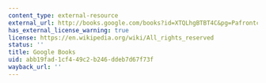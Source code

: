 ```yaml
---
content_type: external-resource
external_url: http://books.google.com/books?id=XTQLhgBTBT4C&pg=Pafrontcover
has_external_license_warning: true
license: https://en.wikipedia.org/wiki/All_rights_reserved
status: ''
title: Google Books
uid: abb19fad-1cf4-49c2-b246-ddeb7d67f73f
wayback_url: ''
---
```

